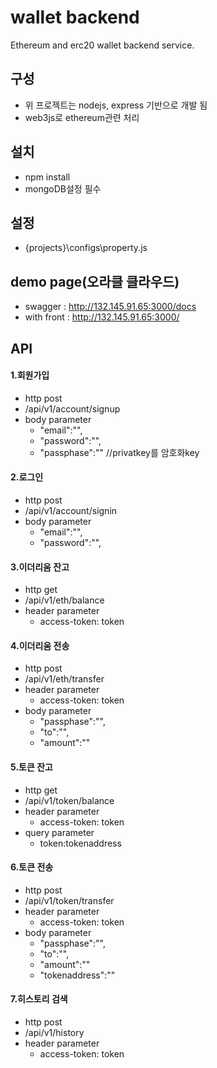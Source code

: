 # wallet backend

Ethereum and erc20 wallet backend service.

## 구성
- 위 프로젝트는 nodejs, express 기반으로 개발 됨
- web3js로 ethereum관련 처리


## 설치
- npm install
- mongoDB설정 필수


## 설정 
- {projects}\configs\property.js


## demo page(오라클 클라우드)
  - swagger : http://132.145.91.65:3000/docs
  - with front : http://132.145.91.65:3000/


## API
#### 1.회원가입
  - http post
  - /api/v1/account/signup
  - body parameter
    -  "email":"",
    -  "password":"",
    -  "passphase":"" //privatkey를 암호화key

#### 2.로그인
  - http post
  - /api/v1/account/signin
  - body parameter
    -  "email":"",
    -  "password":"",

#### 3.이더리움 잔고
  - http get
  - /api/v1/eth/balance
  - header parameter
    - access-token: token

#### 4.이더리움 전송
  - http post
  - /api/v1/eth/transfer
  - header parameter
    - access-token: token
  - body parameter
    - "passphase":"",
    - "to":"",
    - "amount":""

#### 5.토큰 잔고
  - http get
  - /api/v1/token/balance
  - header parameter
    - access-token: token
  - query parameter
    - token:tokenaddress

#### 6.토큰 전송
  - http post
  - /api/v1/token/transfer
  - header parameter
    - access-token: token
  - body parameter
    - "passphase":"",
    - "to":"",
    - "amount":""
    - "tokenaddress":""

#### 7.히스토리 검색
  - http post
  - /api/v1/history
  - header parameter
    - access-token: token
